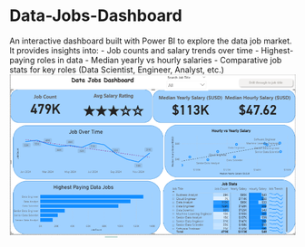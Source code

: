 # Data-Jobs-Dashboard
An interactive dashboard built with Power BI to explore the data job market.  It provides insights into: - Job counts and salary trends over time - Highest-paying roles in data - Median yearly vs hourly salaries - Comparative job stats for key roles (Data Scientist, Engineer, Analyst, etc.)
![Data-Jobs-Dashboard](images/Project%201.PNG)
